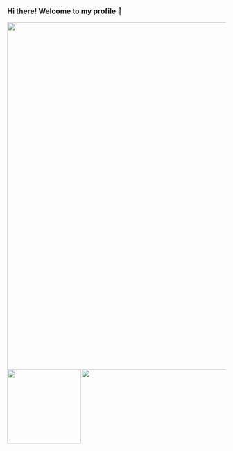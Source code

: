 ### Hi there! Welcome to my profile 👋

<!--
**user-cube/user-cube** is a ✨ _special_ ✨ repository because its `README.md` (this file) appears on your GitHub profile.

Here are some ideas to get you started:

- 🔭 I’m currently working on ...
- 🌱 I’m currently learning ...
- 👯 I’m looking to collaborate on ...
- 🤔 I’m looking for help with ...
- 💬 Ask me about ...
- 📫 How to reach me: ...
- 😄 Pronouns: ...
- ⚡ Fun fact: ...
-->

<a href="https://github.com/ryo-ma/github-profile-trophy">
  <img width=800 src="https://github-profile-trophy.vercel.app/?username=user-cube&column=7&theme=monokai&no-frame=true"/>
</a>
<br>
<div>
  <img height="170" align="left" src="https://github-readme-stats.vercel.app/api?username=user-cube&count_private=true&include_all_commits=true&theme=monokai" />
  <img src="https://github-readme-stats.vercel.app/api/top-langs/?username=user-cube&layout=compact&theme=monokai" />
</div>
